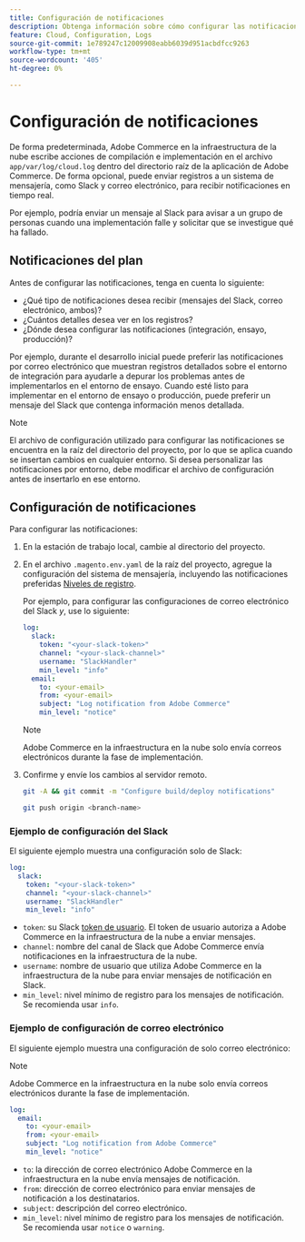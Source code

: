 ```yaml
---
title: Configuración de notificaciones
description: Obtenga información sobre cómo configurar las notificaciones para Adobe Commerce en entornos de infraestructura en la nube.
feature: Cloud, Configuration, Logs
source-git-commit: 1e789247c12009908eabb6039d951acbdfcc9263
workflow-type: tm+mt
source-wordcount: '405'
ht-degree: 0%

---
```


# Configuración de notificaciones

De forma predeterminada, Adobe Commerce en la infraestructura de la nube escribe acciones de compilación e implementación en el archivo `app/var/log/cloud.log` dentro del directorio raíz de la aplicación de Adobe Commerce. De forma opcional, puede enviar registros a un sistema de mensajería, como Slack y correo electrónico, para recibir notificaciones en tiempo real.

Por ejemplo, podría enviar un mensaje al Slack para avisar a un grupo de personas cuando una implementación falle y solicitar que se investigue qué ha fallado.

## Notificaciones del plan

Antes de configurar las notificaciones, tenga en cuenta lo siguiente:

- ¿Qué tipo de notificaciones desea recibir (mensajes del Slack, correo electrónico, ambos)?
- ¿Cuántos detalles desea ver en los registros?
- ¿Dónde desea configurar las notificaciones (integración, ensayo, producción)?

Por ejemplo, durante el desarrollo inicial puede preferir las notificaciones por correo electrónico que muestran registros detallados sobre el entorno de integración para ayudarle a depurar los problemas antes de implementarlos en el entorno de ensayo. Cuando esté listo para implementar en el entorno de ensayo o producción, puede preferir un mensaje del Slack que contenga información menos detallada.

>[!NOTE]
>
>El archivo de configuración utilizado para configurar las notificaciones se encuentra en la raíz del directorio del proyecto, por lo que se aplica cuando se insertan cambios en cualquier entorno. Si desea personalizar las notificaciones por entorno, debe modificar el archivo de configuración antes de insertarlo en ese entorno.

## Configuración de notificaciones

Para configurar las notificaciones:

1. En la estación de trabajo local, cambie al directorio del proyecto.
1. En el archivo `.magento.env.yaml` de la raíz del proyecto, agregue la configuración del sistema de mensajería, incluyendo las notificaciones preferidas [Niveles de registro](log-handlers.md#log-levels).

   Por ejemplo, para configurar las configuraciones de correo electrónico del Slack _y_, use lo siguiente:

   ```yaml
   log:
     slack:
       token: "<your-slack-token>"
       channel: "<your-slack-channel>"
       username: "SlackHandler"
       min_level: "info"
     email:
       to: <your-email>
       from: <your-email>
       subject: "Log notification from Adobe Commerce"
       min_level: "notice"
   ```

   >[!NOTE]
   >
   >Adobe Commerce en la infraestructura en la nube solo envía correos electrónicos durante la fase de implementación.

1. Confirme y envíe los cambios al servidor remoto.

   ```bash
   git -A && git commit -m "Configure build/deploy notifications"
   ```

   ```bash
   git push origin <branch-name>
   ```

### Ejemplo de configuración del Slack

El siguiente ejemplo muestra una configuración solo de Slack:

```yaml
log:
  slack:
    token: "<your-slack-token>"
    channel: "<your-slack-channel>"
    username: "SlackHandler"
    min_level: "info"
```

- `token`: su Slack [token de usuario](https://api.slack.com/docs/token-types#user). El token de usuario autoriza a Adobe Commerce en la infraestructura de la nube a enviar mensajes.
- `channel`: nombre del canal de Slack que Adobe Commerce envía notificaciones en la infraestructura de la nube.
- `username`: nombre de usuario que utiliza Adobe Commerce en la infraestructura de la nube para enviar mensajes de notificación en Slack.
- `min_level`: nivel mínimo de registro para los mensajes de notificación. Se recomienda usar `info`.

### Ejemplo de configuración de correo electrónico

El siguiente ejemplo muestra una configuración de solo correo electrónico:

>[!NOTE]
>
>Adobe Commerce en la infraestructura en la nube solo envía correos electrónicos durante la fase de implementación.

```yaml
log:
  email:
    to: <your-email>
    from: <your-email>
    subject: "Log notification from Adobe Commerce"
    min_level: "notice"
```

- `to`: la dirección de correo electrónico Adobe Commerce en la infraestructura en la nube envía mensajes de notificación.
- `from`: dirección de correo electrónico para enviar mensajes de notificación a los destinatarios.
- `subject`: descripción del correo electrónico.
- `min_level`: nivel mínimo de registro para los mensajes de notificación. Se recomienda usar `notice` o `warning`.
